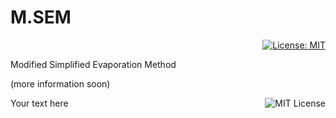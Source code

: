 # M.SEM

<div align="right">
  
  [![License: MIT](https://img.shields.io/badge/License-MIT-yellow.svg)](https://opensource.org/licenses/MIT)

</div>
Modified Simplified Evaporation Method


(more information soon)


<div style="display: flex; justify-content: space-between; align-items: center;">
  <div>Your text here</div>
  <div>
    <img src="https://img.shields.io/badge/license-MIT-blue.svg" alt="MIT License">
  </div>
</div>





